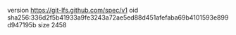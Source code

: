 version https://git-lfs.github.com/spec/v1
oid sha256:336d2f5b41933a9fe3243a72ae5ed88d451afefaba69b4101593e899d947195b
size 2458
